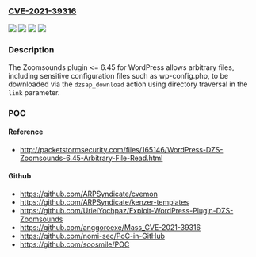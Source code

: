 ### [CVE-2021-39316](https://cve.mitre.org/cgi-bin/cvename.cgi?name=CVE-2021-39316)
![](https://img.shields.io/static/v1?label=Product&message=ZoomSounds%20-%20WordPress%20Wave%20Audio%20Player%20with%20Playlist&color=blue)
![](https://img.shields.io/static/v1?label=Version&message=6.45%3C%3D%206.45%20&color=brighgreen)
![](https://img.shields.io/static/v1?label=Vulnerability&message=CWE-22%20Improper%20Limitation%20of%20a%20Pathname%20to%20a%20Restricted%20Directory%20('Path%20Traversal')&color=brighgreen)
![](https://img.shields.io/static/v1?label=Vulnerability&message=CWE-552%20Files%20or%20Directories%20Accessible%20to%20External%20Parties&color=brighgreen)

### Description

The Zoomsounds plugin <= 6.45 for WordPress allows arbitrary files, including sensitive configuration files such as wp-config.php, to be downloaded via the `dzsap_download` action using directory traversal in the `link` parameter.

### POC

#### Reference
- http://packetstormsecurity.com/files/165146/WordPress-DZS-Zoomsounds-6.45-Arbitrary-File-Read.html

#### Github
- https://github.com/ARPSyndicate/cvemon
- https://github.com/ARPSyndicate/kenzer-templates
- https://github.com/UrielYochpaz/Exploit-WordPress-Plugin-DZS-Zoomsounds
- https://github.com/anggoroexe/Mass_CVE-2021-39316
- https://github.com/nomi-sec/PoC-in-GitHub
- https://github.com/soosmile/POC

